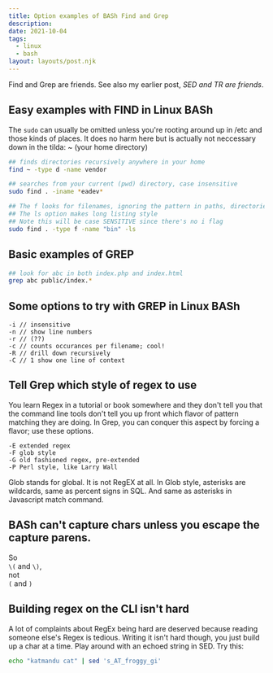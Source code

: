```yaml
---
title: Option examples of BASh Find and Grep
description:
date: 2021-10-04
tags:
  - linux
  - bash
layout: layouts/post.njk
---
```


Find and Grep are friends. See also my earlier post, *SED and TR are friends*.

## Easy examples with FIND in Linux BASh

The `sudo` can usually be omitted unless you're rooting around up in /etc and those kinds of places.  It does no harm here but is actually not neccessary down in the tilda: ~ (your home directory)

```bash
## finds directories recursively anywhere in your home
find ~ -type d -name vendor

## searches from your current (pwd) directory, case insensitive
sudo find . -iname *eadev*

## The f looks for filenames, ignoring the pattern in paths, directories
## The ls option makes long listing style
## Note this will be case SENSITIVE since there's no i flag
sudo find . -type f -name "bin" -ls
```


## Basic examples of GREP

``` bash
## look for abc in both index.php and index.html
grep abc public/index.* 
```

## Some options to try with GREP in Linux BASh

``` bash/0
-i // insensitive
-n // show line numbers
-r // (??)
-c // counts occurances per filename; cool!
-R // drill down recursively
-C // 1 show one line of context
```


## Tell Grep which style of regex to use

You learn Regex in a tutorial or book somewhere and they don't tell you that the command line tools don't tell you up front which flavor of pattern matching they are doing. 
In Grep, you can conquer this aspect by forcing a flavor; use these options.

```
-E extended regex
-F glob style 
-G old fashioned regex, pre-extended
-P Perl style, like Larry Wall
```

Glob stands for global. It is not RegEX at all.  In Glob style, asterisks are wildcards, same as percent signs in SQL. And same as asterisks in Javascript match command.

## BASh can't capture chars unless you escape the capture parens.

So  
`\(` and `\)`,  
not  
`(` and `)`  

## Building regex on the CLI isn't hard

A lot of complaints about RegEx being hard are deserved because reading someone else's Regex is tedious.  Writing it isn't hard though, you just build up a char at a time. Play around with an echoed string in SED. Try this:
``` bash
echo "katmandu cat" | sed 's_AT_froggy_gi'
```

